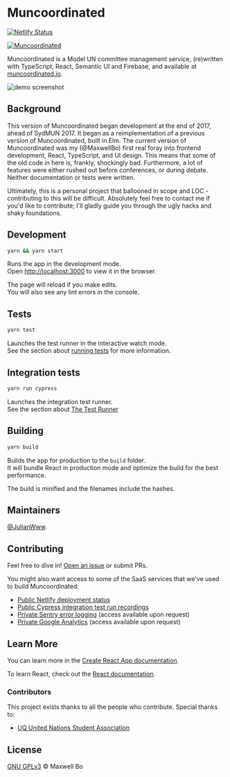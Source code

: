 # Muncoordinated

[![Netlify Status](https://api.netlify.com/api/v1/badges/620aebdc-0c8d-4ef6-873d-cfcd154f8269/deploy-status)](https://app.netlify.com/sites/muncoordinated/deploys)

[![Muncoordinated](https://img.shields.io/endpoint?url=https://dashboard.cypress.io/badge/detailed/zxca1q/master&style=flat&logo=cypress)](https://dashboard.cypress.io/projects/zxca1q/runs)

Muncoordinated is a Model UN committee management service, (re)written with TypeScript, React, Semantic UI and Firebase, and available at [muncoordinated.io](https://muncoordinated.io).

![demo screenshot](public/promo.png)


## Background

This version of Muncoordinated began development at the end of 2017, ahead of SydMUN 2017. It began as a reimplementation of a previous version of Muncoordinated, built in Elm. The current version of Muncoordinated was my (@MaxwellBo) first real foray into frontend development, React, TypeScript, and UI design. This means that some of the old code in here is, frankly, shockingly bad. Furthermore, a lot of features were either rushed out before conferences, or during debate. Neither documentation or tests were written.

Ultimately, this is a personal project that ballooned in scope and LOC - contributing to this will be difficult. Absolutely feel free to contact me if you'd like to contribute; I'll gladly guide you through the ugly hacks and shaky foundations.

## Development


```sh
yarn && yarn start
```

Runs the app in the development mode.<br>
Open [http://localhost:3000](http://localhost:3000) to view it in the browser.

The page will reload if you make edits.<br>
You will also see any lint errors in the console.

## Tests


```sh
yarn test
```

Launches the test runner in the interactive watch mode.<br>
See the section about [running tests](https://facebook.github.io/create-react-app/docs/running-tests) for more information.

## Integration tests

```sh
yarn run cypress
```

Launches the integration test runner.<br>
See the section about [The Test Runner](https://docs.cypress.io/guides/core-concepts/test-runner.html)

## Building

```sh
yarn build
```

Builds the app for production to the `build` folder.<br>
It will bundle React in production mode and optimize the build for the best performance.

The build is minified and the filenames include the hashes.<br>

## Maintainers

[@JulianWww](https://github.com/JulianWww).

## Contributing

Feel free to dive in! [Open an issue](https://github.com/MunFgz/FgzMun/issues/new) or submit PRs.

You might also want access to some of the SaaS services that we've used to build Muncoordinated:

- [Public Netlify deployment status](https://app.netlify.com/sites/muncoordinated/deploys)
- [Public Cypress integration test run recordings](https://dashboard.cypress.io/projects/zxca1q/runs)
- [Private Sentry error logging](https://sentry.io/organizations/muncoordinated/issues/?project=5450534) (access available upon request)
- [Private Google Analytics](https://analytics.google.com/analytics/web/?authuser=0&hl=en#/report-home/a122177622w180239935p178399522) (access available upon request)

## Learn More

You can learn more in the [Create React App documentation](https://facebook.github.io/create-react-app/docs/getting-started).

To learn React, check out the [React documentation](https://reactjs.org/).


### Contributors

This project exists thanks to all the people who contribute. Special thanks to:

- [UQ United Nations Student Association](https://www.facebook.com/UQUNSA/)


## License

[GNU GPLv3](LICENSE) © Maxwell Bo
